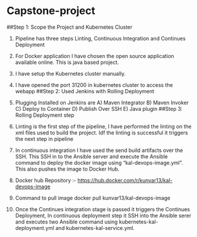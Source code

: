 # Capstone-project
##Step 1: Scope the Project and Kubernetes Cluster
1)	Pipeline has three steps Linting, Continuous Integration and Continues Deployment
2)	For Docker application I have chosen the open source application available online. This is java based project.
3)	I have setup the Kubernetes cluster manually.
4)	I have opened the port 31200 in kubernetes cluster to access the webapp
##Step 2: Used Jenkins with Rolling Deployment
1)	Plugging Installed on Jenkins are 
A)	Maven Integrator
B)	Maven Invoker
C)	Deploy to Container
D)	Publish Over SSH
E)	Java plugin
##Step 3: Rolling Deployment step
1)	Linting is the first step of the pipeline, I have performed the linting on the xml files used to build the project. Idf the linting is successful it triggers the next step in pipeline
 
2)	In continuous integration I have used the send build artifacts over the SSH. This SSH in to the Ansible server and execute the Ansible command to deploy the docker image using “kal-devops-image.yml”. This also pushes the image to Docker Hub. 
3)	Docker hub Repository :- https://hub.docker.com/r/kunvar13/kal-devops-image
4)	Command to pull image docker pull kunvar13/kal-devops-image

 
5)	Once the Continues integration stage is passed it triggers the Continues Deployment,
In continuous deployment step it SSH into the Ansible serer and executes two Ansible command using kubernetes-kal-deployment.yml and kubernetes-kal-service.yml.
 
